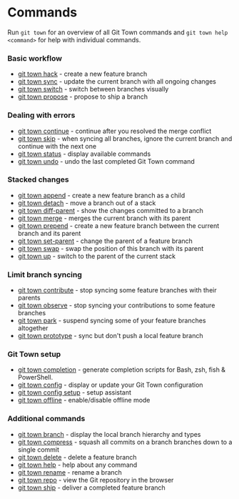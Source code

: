 # Commands

Run `git town` for an overview of all Git Town commands and
`git town help <command>` for help with individual commands.

### Basic workflow

- [git town hack](commands/hack.md) - create a new feature branch
- [git town sync](commands/sync.md) - update the current branch with all ongoing
  changes
- [git town switch](commands/switch.md) - switch between branches visually
- [git town propose](commands/propose.md) - propose to ship a branch

### Dealing with errors

- [git town continue](commands/continue.md) - continue after you resolved the
  merge conflict
- [git town skip](commands/skip.md) - when syncing all branches, ignore the
  current branch and continue with the next one
- [git town status](commands/status.md) - display available commands
- [git town undo](commands/undo.md) - undo the last completed Git Town command

### Stacked changes

- [git town append](commands/append.md) - create a new feature branch as a child
- [git town detach](commands/detach.md) - move a branch out of a stack
- [git town diff-parent](commands/diff-parent.md) - show the changes committed
  to a branch
- [git town merge](commands/merge.md) - merges the current branch with its
  parent
- [git town prepend](commands/prepend.md) - create a new feature branch between
  the current branch and its parent
- [git town set-parent](commands/set-parent.md) - change the parent of a feature
  branch
- [git town swap](commands/swap.md) - swap the position of this branch with its
  parent
- [git town up](commands/up.md) - switch to the parent of the current stack

### Limit branch syncing

- [git town contribute](commands/detach.md) - stop syncing some feature branches
  with their parents
- [git town observe](commands/observe.md) - stop syncing your contributions to
  some feature branches
- [git town park](commands/park.md) - suspend syncing some of your feature
  branches altogether
- [git town prototype](commands/prototype.md) - sync but don't push a local
  feature branch

### Git Town setup

- [git town completion](commands/completions.md) - generate completion scripts
  for Bash, zsh, fish & PowerShell.
- [git town config](commands/config.md) - display or update your Git Town
  configuration
- [git town config setup](commands/config-setup.md) - setup assistant
- [git town offline](commands/offline.md) - enable/disable offline mode

### Additional commands

- [git town branch](commands/branch.md) - display the local branch hierarchy and
  types
- [git town compress](commands/compress.md) - squash all commits on a branch
  branches down to a single commit
- [git town delete](commands/delete.md) - delete a feature branch
- [git town help](commands/help.md) - help about any command
- [git town rename](commands/rename.md) - rename a branch
- [git town repo](commands/repo.md) - view the Git repository in the browser
- [git town ship](commands/ship.md) - deliver a completed feature branch
